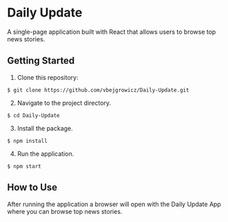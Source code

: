 # Daily Update
A single-page application built with React that allows users to browse top news stories.

## Getting Started
1.  Clone this repository:

  `$ git clone https://github.com/vbejgrowicz/Daily-Update.git`

2.  Navigate to the project directory.

  `$ cd Daily-Update`

3.  Install the package.

  `$ npm install`

4.  Run the application.

  `$ npm start`
  
## How to Use
After running the application a browser will open with the Daily Update App where you can browse top news stories.
